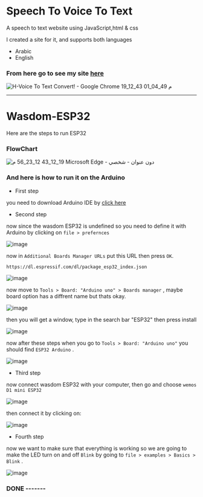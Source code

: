 # Speech To Voice To Text 

A speech to text website using JavaScript,html & css


I created a site for it, and supports both languages
  - Arabic     
  - English 

### From here go to see my site [here](https://autonomous-juries.000webhostapp.com/)






![‪H-Voice To Text Convert! - Google Chrome‬ 19_12_43 01_04_49 م](https://user-images.githubusercontent.com/107868812/179489638-1bc52ac0-61e6-4c28-ba14-dba85dd75d63.png)






________________________________________________________________________


# Wasdom-ESP32

Here are the steps to run ESP32
### FlowChart 



![‫دون عنوان - شخصي - Microsoft​ Edge‬ 19_12_43 12_23_56 م](https://user-images.githubusercontent.com/107868812/179483433-7b3dd886-da10-4e15-b1b1-75df126f261c.png)


### And here is how to run it on the Arduino 

- First step

you need to download Arduino IDE by [click here](https://www.arduino.cc/en/software)

- Second step

now since the wasdom ESP32 is undefined so you need to define it with Arduino by clicking on  `file > prefernces`

![image](https://user-images.githubusercontent.com/107868812/179485669-a2f9eb42-a256-460a-9e0d-8b6f526131f7.png)

now in `Additional Boards Manager URLs` put this URL then press `OK`.

`https://dl.espressif.com/dl/package_esp32_index.json`

![image](https://user-images.githubusercontent.com/107868812/179486035-0b28a45a-af88-4dc9-9ddc-a788d5164273.png)


now move to  `Tools > Board: "Arduino uno" > Boards manager`  , maybe board option has a diffrent name but thats okay.


![image](https://user-images.githubusercontent.com/107868812/179486202-13b51528-9741-4c26-9d37-20740b004d89.png)


then you will get a window, type in the search bar "ESP32" then press install


![image](https://user-images.githubusercontent.com/107868812/179486368-4337e0bb-fcdb-413c-82ad-c2ce9fc2d6e8.png)


now after these steps when you go to `Tools > Board: "Arduino uno"` you should find `ESP32 Arduino` .

![image](https://user-images.githubusercontent.com/107868812/179486584-0084333a-5d10-4f80-bf40-6287e0fe6383.png)


- Third step

now connect wasdom ESP32 with your computer, then go and choose `wemos D1 mini ESP32`

![image](https://user-images.githubusercontent.com/107868812/179486768-f5e623ef-8faa-4061-b73c-7a51e31bbb5a.png)


then connect it by clicking on:

![image](https://user-images.githubusercontent.com/107868812/179486839-aaa3827b-ac40-40ca-9314-006058c2561c.png)


- Fourth step 

now we want to make sure that everything is working so we are going to make the LED turn on and off `Blink`
 by going to `file > examples > Basics > Blink` .

![image](https://user-images.githubusercontent.com/107868812/179487054-ca5260c6-009e-496d-a7a4-97d2ab2c533c.png)


### DONE -------





